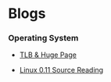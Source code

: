 # Blogs

### Operating System

+ [TLB & Huge Page](/blogs/tlb_hugepage)

+ [Linux 0.11 Source Reading](/blogs/linux_source_reading)